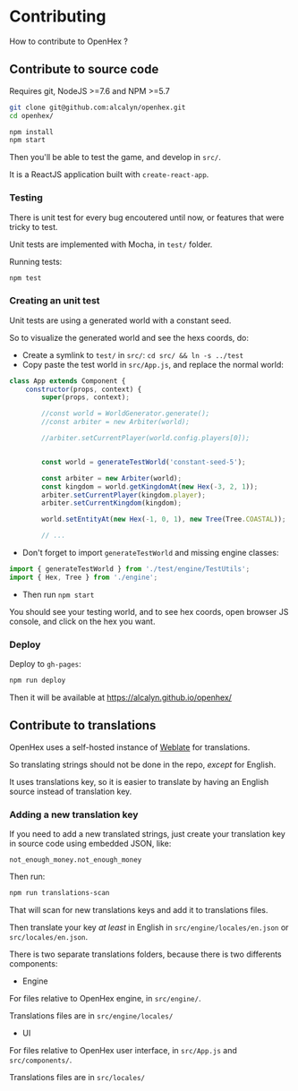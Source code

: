 # Contributing

How to contribute to OpenHex ?


## Contribute to source code

Requires git, NodeJS >=7.6 and NPM >=5.7

``` bash
git clone git@github.com:alcalyn/openhex.git
cd openhex/

npm install
npm start
```

Then you'll be able to test the game, and develop in `src/`.

It is a ReactJS application built with `create-react-app`.


### Testing

There is unit test for every bug encoutered until now,
or features that were tricky to test.

Unit tests are implemented with Mocha, in `test/` folder.

Running tests:

``` bash
npm test
```


### Creating an unit test

Unit tests are using a generated world with a constant seed.

So to visualize the generated world and see the hexs coords, do:

- Create a symlink to `test/` in `src/`: `cd src/ && ln -s ../test`
- Copy paste the test world in `src/App.js`, and replace the normal world:

``` js
class App extends Component {
    constructor(props, context) {
        super(props, context);

        //const world = WorldGenerator.generate();
        //const arbiter = new Arbiter(world);

        //arbiter.setCurrentPlayer(world.config.players[0]);


        const world = generateTestWorld('constant-seed-5');

        const arbiter = new Arbiter(world);
        const kingdom = world.getKingdomAt(new Hex(-3, 2, 1));
        arbiter.setCurrentPlayer(kingdom.player);
        arbiter.setCurrentKingdom(kingdom);

        world.setEntityAt(new Hex(-1, 0, 1), new Tree(Tree.COASTAL));

        // ...
```

- Don't forget to import `generateTestWorld` and missing engine classes:

``` js
import { generateTestWorld } from './test/engine/TestUtils';
import { Hex, Tree } from './engine';
```

- Then run `npm start`

You should see your testing world, and to see hex coords, open browser JS console, and click on the hex you want.


### Deploy

Deploy to `gh-pages`:

``` bash
npm run deploy
```

Then it will be available at https://alcalyn.github.io/openhex/


## Contribute to translations

OpenHex uses a self-hosted instance of [Weblate](https://weblate.tru.io/projects/openhex/engine/) for translations.

So translating strings should not be done in the repo, *except* for English.

It uses translations key, so it is easier to translate by having an English source instead of translation key.


### Adding a new translation key

If you need to add a new translated strings, just create your translation key
in source code using embedded JSON, like:

`not_enough_money.not_enough_money`

Then run:

``` bash
npm run translations-scan
```

That will scan for new translations keys and add it to translations files.

Then translate your key *at least* in English in `src/engine/locales/en.json` or `src/locales/en.json`.

There is two separate translations folders, because there is two differents components:

- Engine

For files relative to OpenHex engine, in `src/engine/`.

Translations files are in `src/engine/locales/`

- UI

For files relative to OpenHex user interface, in `src/App.js` and `src/components/`.

Translations files are in `src/locales/`
